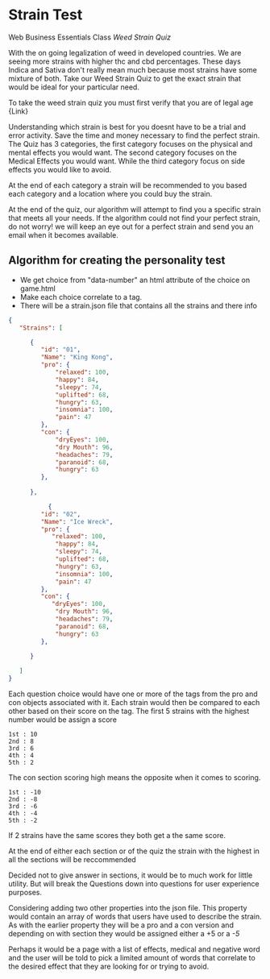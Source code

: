 # Strain Test
 Web Business Essentials Class *Weed Strain Quiz*
 
With the on going legalization of weed in developed countries. We are seeing more strains with higher thc and cbd percentages. These days Indica and Sativa don't really mean much because most strains have some mixture of both. Take our Weed Strain Quiz to get the exact strain that would be ideal for your particular need.

To take the weed strain quiz you must first verify that you are of legal age {Link} 

Understanding which strain is best for you doesnt have to be a trial and error activity. Save the time and money necessary to find the perfect strain. The Quiz has 3 categories, the first category focuses on the physical and mental effects you would want. The second category focuses on the Medical Effects you would want. While the third category focus on side effects you would like to avoid.

At the end of each category a strain will be recommended to you based each category and a location where you could buy the strain. 

At the end of the quiz, our algorithm will attempt to find you a specific strain that meets all your needs. If the algorithm could not find your perfect strain, do not worry!  we will keep an eye out for a perfect strain and send you an email when it becomes available.

## Algorithm for creating the personality test
- We get choice from "data-number" an html attribute of the choice on game.html
- Make each choice correlate to a tag. 
- There will be a strain.json file that contains all the strains and there info

```JSON
{
   "Strains": [

      {
         "id": "01",
         "Name": "King Kong",
         "pro": {
             "relaxed": 100,
             "happy": 84,
             "sleepy": 74,
             "uplifted": 68,
             "hungry": 63,
             "insomnia": 100,
             "pain": 47
         },
         "con": {
             "dryEyes": 100,
             "dry Mouth": 96,
             "headaches": 79,
             "paranoid": 68,
             "hungry": 63
         },
        
      },

           {
         "id": "02",
         "Name": "Ice Wreck",
         "pro": {
            "relaxed": 100,
             "happy": 84,
             "sleepy": 74,
             "uplifted": 68,
             "hungry": 63,
             "insomnia": 100,
             "pain": 47
         },
         "con": {
            "dryEyes": 100,
             "dry Mouth": 96,
             "headaches": 79,
             "paranoid": 68,
             "hungry": 63
         },
        
      }

   ]
}
```

Each question choice would have one or more of the tags from the pro and con objects associated with it. Each strain would then be compared to each other based on their score on the tag. The first 5 strains with the highest number would be assign a score 

```
1st : 10
2nd : 8
3rd : 6
4th : 4
5th : 2

```

The con section scoring high means the opposite when it comes to scoring.

```
1st : -10
2nd : -8
3rd : -6
4th : -4
5th : -2

```

If 2 strains have the same scores they both get a the same score. 

At the end of either each section or of the quiz the strain with the highest in all the sections will be reccommended

Decided not to give answer in sections, it would be to much work for little utility. But will break the Questions down into questions for user experience purposes. 

Considering adding two other properties into the json file. This property would contain an array of words that users have used to describe the strain. As with the earlier property they will be a pro and a con version and depending on with section they would be assigned either a +5 or a _-5_

Perhaps it would be a page with a list of effects, medical and negative word and the user will be told to pick a limited amount of words that correlate to the desired effect that they are looking for or trying to avoid.